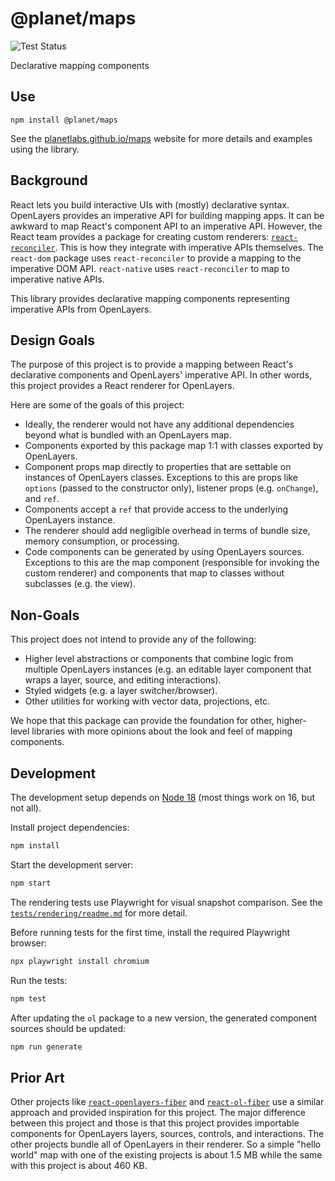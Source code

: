 # @planet/maps

![Test Status](https://github.com/planetlabs/maps/actions/workflows/test.yml/badge.svg)

Declarative mapping components

## Use

```
npm install @planet/maps
```

See the [planetlabs.github.io/maps](https://planetlabs.github.io/maps/) website for more details and examples using the library.

## Background

React lets you build interactive UIs with (mostly) declarative syntax.  OpenLayers provides an imperative API for building mapping apps.  It can be awkward to map React's component API to an imperative API.  However, the React team provides a package for creating custom renderers: [`react-reconciler`](https://www.npmjs.com/package/react-reconciler).  This is how they integrate with imperative APIs themselves.  The `react-dom` package uses `react-reconciler` to provide a mapping to the imperative DOM API.  `react-native` uses `react-reconciler` to map to imperative native APIs.

This library provides declarative mapping components representing imperative APIs from OpenLayers.

## Design Goals

The purpose of this project is to provide a mapping between React's declarative components and OpenLayers' imperative API.  In other words, this project provides a React renderer for OpenLayers.

Here are some of the goals of this project:

  * Ideally, the renderer would not have any additional dependencies beyond what is bundled with an OpenLayers map.
  * Components exported by this package map 1:1 with classes exported by OpenLayers.
  * Component props map directly to properties that are settable on instances of OpenLayers classes.  Exceptions to this are props like `options` (passed to the constructor only), listener props (e.g. `onChange`), and `ref`.
  * Components accept a `ref` that provide access to the underlying OpenLayers instance.
  * The renderer should add negligible overhead in terms of bundle size, memory consumption, or processing.
  * Code components can be generated by using OpenLayers sources.  Exceptions to this are the map component (responsible for invoking the custom renderer) and components that map to classes without subclasses (e.g. the view).

## Non-Goals

This project does not intend to provide any of the following:

 * Higher level abstractions or components that combine logic from multiple OpenLayers instances (e.g. an editable layer component that wraps a layer, source, and editing interactions).
 * Styled widgets (e.g. a layer switcher/browser).
 * Other utilities for working with vector data, projections, etc.

We hope that this package can provide the foundation for other, higher-level libraries with more opinions about the look and feel of mapping components.

## Development

The development setup depends on [Node 18](https://nodejs.org/) (most things work on 16, but not all).

Install project dependencies:

```bash
npm install
```

Start the development server:
```bash
npm start
```

The rendering tests use Playwright for visual snapshot comparison.  See the [`tests/rendering/readme.md`](tests/rendering/readme.md) for more detail.

Before running tests for the first time, install the required Playwright browser:
```bash
npx playwright install chromium
```

Run the tests:
```bash
npm test
```

After updating the `ol` package to a new version, the generated component sources should be updated:
```bash
npm run generate
```

## Prior Art

Other projects like [`react-openlayers-fiber`](https://github.com/crubier/react-openlayers-fiber) and [`react-ol-fiber`](https://www.npmjs.com/package/react-ol-fiber) use a similar approach and provided inspiration for this project.  The major difference between this project and those is that this project provides importable components for OpenLayers layers, sources, controls, and interactions.  The other projects bundle all of OpenLayers in their renderer.  So a simple "hello world" map with one of the existing projects is about 1.5 MB while the same with this project is about 460 KB.
